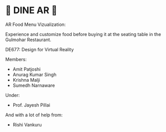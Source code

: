 # 🤳 DINE AR 🍝
 AR Food Menu Vizualization:
 
 Experience and customize food before buying it at the seating table in the Gulmohar Restaurant.
 
 DE677: Design for Virtual Reality
 
 Members:
 - Amit Patjoshi
 - Anurag Kumar Singh
 - Krishna Malji
 - Sumedh Narnaware

Under:
- Prof. Jayesh Pillai

And with a lot of help from:
- Rishi Vankuru

